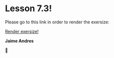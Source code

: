 # Lesson 7.3!

Please go to this link in order to render the exersize:

[Render exersize!](http://github.ekorre.org/2017-Google-Developer-Challenge/Lesson-7/3/index.html)

**Jaime Andres**

:see_no_evil:
